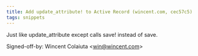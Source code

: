 ```yaml
---
title: Add update_attribute! to Active Record (wincent.com, cec57c5)
tags: snippets
---
```


Just like update_attribute except calls save! instead of save.

Signed-off-by: Wincent Colaiuta &lt;win@wincent.com&gt;
